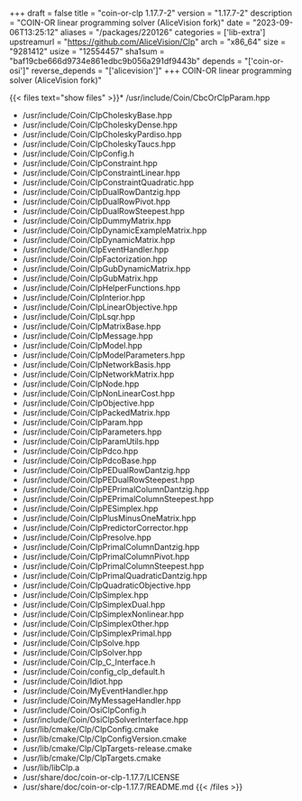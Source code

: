 +++
draft = false
title = "coin-or-clp 1.17.7-2"
version = "1.17.7-2"
description = "COIN-OR linear programming solver (AliceVision fork)"
date = "2023-09-06T13:25:12"
aliases = "/packages/220126"
categories = ['lib-extra']
upstreamurl = "https://github.com/AliceVision/Clp"
arch = "x86_64"
size = "9281412"
usize = "12554457"
sha1sum = "baf19cbe666d9734e861edbc9b056a291df9443b"
depends = "['coin-or-osi']"
reverse_depends = "['alicevision']"
+++
COIN-OR linear programming solver (AliceVision fork)"

{{< files text="show files" >}}* /usr/include/Coin/CbcOrClpParam.hpp
* /usr/include/Coin/ClpCholeskyBase.hpp
* /usr/include/Coin/ClpCholeskyDense.hpp
* /usr/include/Coin/ClpCholeskyPardiso.hpp
* /usr/include/Coin/ClpCholeskyTaucs.hpp
* /usr/include/Coin/ClpConfig.h
* /usr/include/Coin/ClpConstraint.hpp
* /usr/include/Coin/ClpConstraintLinear.hpp
* /usr/include/Coin/ClpConstraintQuadratic.hpp
* /usr/include/Coin/ClpDualRowDantzig.hpp
* /usr/include/Coin/ClpDualRowPivot.hpp
* /usr/include/Coin/ClpDualRowSteepest.hpp
* /usr/include/Coin/ClpDummyMatrix.hpp
* /usr/include/Coin/ClpDynamicExampleMatrix.hpp
* /usr/include/Coin/ClpDynamicMatrix.hpp
* /usr/include/Coin/ClpEventHandler.hpp
* /usr/include/Coin/ClpFactorization.hpp
* /usr/include/Coin/ClpGubDynamicMatrix.hpp
* /usr/include/Coin/ClpGubMatrix.hpp
* /usr/include/Coin/ClpHelperFunctions.hpp
* /usr/include/Coin/ClpInterior.hpp
* /usr/include/Coin/ClpLinearObjective.hpp
* /usr/include/Coin/ClpLsqr.hpp
* /usr/include/Coin/ClpMatrixBase.hpp
* /usr/include/Coin/ClpMessage.hpp
* /usr/include/Coin/ClpModel.hpp
* /usr/include/Coin/ClpModelParameters.hpp
* /usr/include/Coin/ClpNetworkBasis.hpp
* /usr/include/Coin/ClpNetworkMatrix.hpp
* /usr/include/Coin/ClpNode.hpp
* /usr/include/Coin/ClpNonLinearCost.hpp
* /usr/include/Coin/ClpObjective.hpp
* /usr/include/Coin/ClpPackedMatrix.hpp
* /usr/include/Coin/ClpParam.hpp
* /usr/include/Coin/ClpParameters.hpp
* /usr/include/Coin/ClpParamUtils.hpp
* /usr/include/Coin/ClpPdco.hpp
* /usr/include/Coin/ClpPdcoBase.hpp
* /usr/include/Coin/ClpPEDualRowDantzig.hpp
* /usr/include/Coin/ClpPEDualRowSteepest.hpp
* /usr/include/Coin/ClpPEPrimalColumnDantzig.hpp
* /usr/include/Coin/ClpPEPrimalColumnSteepest.hpp
* /usr/include/Coin/ClpPESimplex.hpp
* /usr/include/Coin/ClpPlusMinusOneMatrix.hpp
* /usr/include/Coin/ClpPredictorCorrector.hpp
* /usr/include/Coin/ClpPresolve.hpp
* /usr/include/Coin/ClpPrimalColumnDantzig.hpp
* /usr/include/Coin/ClpPrimalColumnPivot.hpp
* /usr/include/Coin/ClpPrimalColumnSteepest.hpp
* /usr/include/Coin/ClpPrimalQuadraticDantzig.hpp
* /usr/include/Coin/ClpQuadraticObjective.hpp
* /usr/include/Coin/ClpSimplex.hpp
* /usr/include/Coin/ClpSimplexDual.hpp
* /usr/include/Coin/ClpSimplexNonlinear.hpp
* /usr/include/Coin/ClpSimplexOther.hpp
* /usr/include/Coin/ClpSimplexPrimal.hpp
* /usr/include/Coin/ClpSolve.hpp
* /usr/include/Coin/ClpSolver.hpp
* /usr/include/Coin/Clp_C_Interface.h
* /usr/include/Coin/config_clp_default.h
* /usr/include/Coin/Idiot.hpp
* /usr/include/Coin/MyEventHandler.hpp
* /usr/include/Coin/MyMessageHandler.hpp
* /usr/include/Coin/OsiClpConfig.h
* /usr/include/Coin/OsiClpSolverInterface.hpp
* /usr/lib/cmake/Clp/ClpConfig.cmake
* /usr/lib/cmake/Clp/ClpConfigVersion.cmake
* /usr/lib/cmake/Clp/ClpTargets-release.cmake
* /usr/lib/cmake/Clp/ClpTargets.cmake
* /usr/lib/libClp.a
* /usr/share/doc/coin-or-clp-1.17.7/LICENSE
* /usr/share/doc/coin-or-clp-1.17.7/README.md
{{< /files >}}